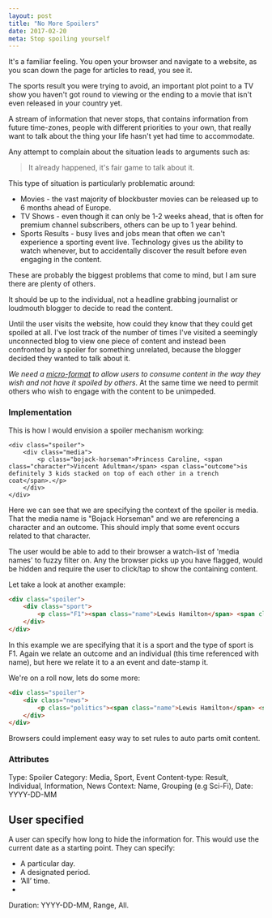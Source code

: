 ```yaml
---
layout: post
title: "No More Spoilers"
date: 2017-02-20
meta: Stop spoiling yourself
---
```


It's a familiar feeling. You open your browser and navigate to a website, as you scan down the page for articles to read, you see it.

The sports result you were trying to avoid, an important plot point to a TV show you haven't got round to viewing or the ending to a movie that isn't even released in your country yet.

A stream of information that never stops, that contains information from future time-zones, people with different priorities to your own, that really want to talk about the thing your life hasn't yet had time to accommodate.

Any attempt to complain about the situation leads to arguments such as:

> It already happened, it's fair game to talk about it.

This type of situation is particularly problematic around:

- Movies - the vast majority of blockbuster movies can be released up to 6 months ahead of Europe.
- TV Shows - even though it can only be 1-2 weeks ahead, that is often for premium channel subscribers, others can be up to 1 year behind.
- Sports Results - busy lives and jobs mean that often we can't experience a sporting event live. Technology gives us the ability to watch whenever, but to accidentally discover the result before even engaging in the content.

These are probably the biggest problems that come to mind, but I am sure there are plenty of others.

It should be up to the individual, not a headline grabbing journalist or loudmouth blogger to decide to read the content.

Until the user visits the website, how could they know that they could get spoiled at all. I've lost track of the number of times I've visited a seemingly unconnected blog to view one piece of content and instead been confronted by a spoiler for something unrelated, because the blogger decided they wanted to talk about it.

*We need a [micro-format](http://microformat.org) to allow users to consume content in the way they wish and not have it spoiled by others*. At the same time we need to permit others who wish to engage with the content to be unimpeded.

### Implementation

This is how I would envision a spoiler mechanism working:

```
<div class="spoiler">
    <div class="media">
        <p class="bojack-horseman">Princess Caroline, <span class="character">Vincent Adultman</span> <span class="outcome">is definitely 3 kids stacked on top of each other in a trench coat</span>.</p>
    </div>
</div>
```
Here we can see that we are specifying  the context of the spoiler is media. That the media name is "Bojack Horseman" and we are referencing a character and an outcome. This should imply that some event occurs related to that character.

The user would be able to add to their browser a watch-list of 'media names' to fuzzy filter on. Any the browser picks up you have flagged, would be hidden and require the user to click/tap to show the containing content.

Let take a look at another example:

```html
<div class="spoiler">
    <div class="sport">
        <p class="F1"><span class="name">Lewis Hamilton</span> <span class="outcome">wins</span> the <time class="event" datetime="2017-01-14">UK Silverstone Grand Prix</time>.</p>
    </div>
</div>
```

In this example we are specifying that it is a sport and the type of sport is F1. Again we relate an outcome and an individual (this time referenced with name), but here we relate it to a an event and date-stamp it.


We're on a roll now, lets do some more:

```html
<div class="spoiler">
    <div class="news">
        <p class="politics"><span class="name">Lewis Hamilton</span> <span class="outcome">wins</span> the <time class="event" datetime="2017-01-14">UK Silverstone Grand Prix</time>.</p>
    </div>
</div>
```



Browsers could implement easy way to set rules to auto parts omit content.

### Attributes
Type: Spoiler
Category: Media, Sport, Event
Content-type: Result, Individual, Information, News
Context: Name, Grouping (e.g Sci-Fi),
Date: YYYY-DD-MM

## User specified
A user can specify how long to hide the information for. This would use the current date as a starting point.
They can specify:

 - A particular day.
- A designated period.
- ’All’ time.
-
Duration: YYYY-DD-MM, Range, All.

